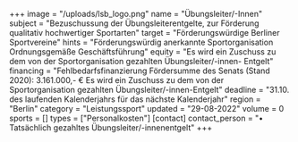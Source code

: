 +++
image = "/uploads/lsb_logo.png"
name = "Übungsleiter/-Innen"
subject = "Bezuschussung der Übungsleiterentgelte, zur Förderung qualitativ hochwertiger Sportarten"
target = "Förderungswürdige Berliner Sportvereine"
hints = "Förderungswürdig anerkannte Sportorganisation Ordnungsgemäße Geschäftsführung"
equity = "Es wird ein Zuschuss zu dem von der Sportorganisation gezahlten Übungsleiter/-innen- Entgelt"
financing = "Fehlbedarfsfinanzierung Fördersumme des Senats (Stand 2020): 3.161.000,- € Es wird ein Zuschuss zu dem von der Sportorganisation gezahlten Übungsleiter/-innen-Entgelt"
deadline = "31.10. des laufenden Kalenderjahrs für das nächste Kalenderjahr"
region = "Berlin"
category = "Leistungssport"
updated = "29-08-2022"
volume = 0
sports = []
types = ["Personalkosten"]
[contact]
contact_person = "• Tatsächlich gezahltes Übungsleiter/-innenentgelt"
+++